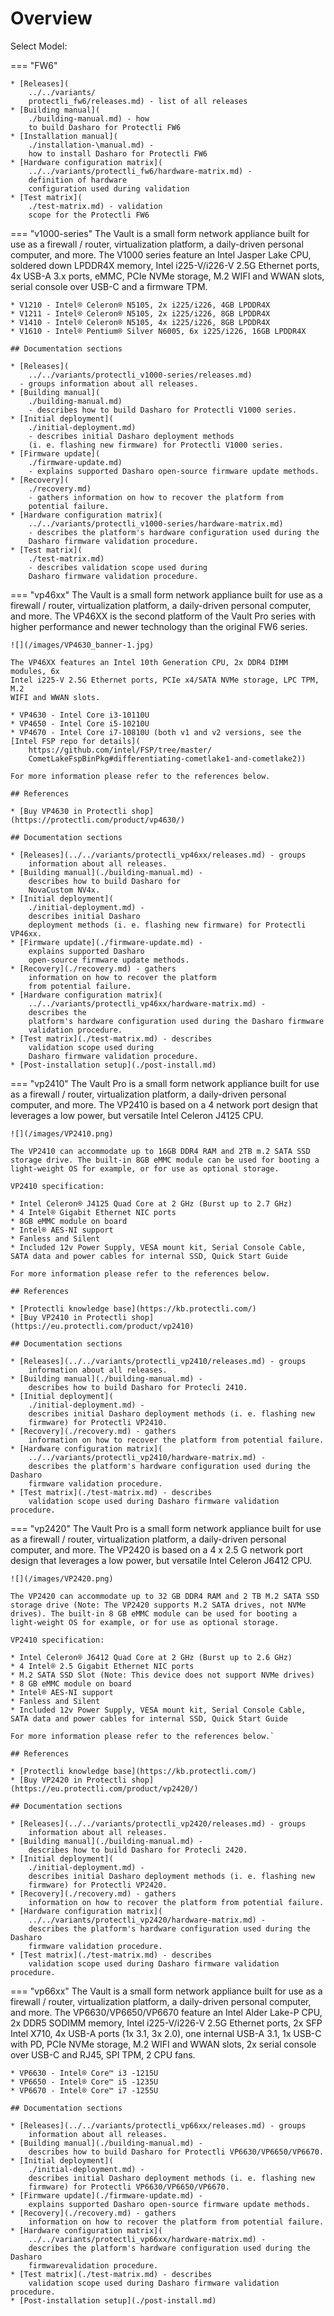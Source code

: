 # Overview

Select Model:

=== "FW6"

    * [Releases](
        ../../variants/
        protectli_fw6/releases.md) - list of all releases
    * [Building manual](
        ./building-manual.md) - how
        to build Dasharo for Protectli FW6
    * [Installation manual](
        ./installation-\manual.md) -
        how to install Dasharo for Protectli FW6
    * [Hardware configuration matrix](
        ../../variants/protectli_fw6/hardware-matrix.md) -
        definition of hardware
        configuration used during validation
    * [Test matrix](
        ./test-matrix.md) - validation
        scope for the Protectli FW6

=== "v1000-series"
    The Vault is a small form network appliance built for use as a firewall /
    router, virtualization platform, a daily-driven personal computer, and more.
    The V1000 series feature an Intel Jasper Lake CPU, soldered down LPDDR4X
    memory, Intel i225-V/i226-V 2.5G Ethernet ports, 4x USB-A 3.x ports, eMMC,
    PCIe NVMe storage, M.2 WIFI and WWAN slots, serial console over USB-C and
    a firmware TPM.

    * V1210 - Intel® Celeron® N5105, 2x i225/i226, 4GB LPDDR4X
    * V1211 - Intel® Celeron® N5105, 2x i225/i226, 8GB LPDDR4X
    * V1410 - Intel® Celeron® N5105, 4x i225/i226, 8GB LPDDR4X
    * V1610 - Intel® Pentium® Silver N6005, 6x i225/i226, 16GB LPDDR4X

    ## Documentation sections

    * [Releases](
        ../../variants/protectli_v1000-series/releases.md)
      - groups information about all releases.
    * [Building manual](
        ./building-manual.md)
        - describes how to build Dasharo for Protectli V1000 series.
    * [Initial deployment](
        ./initial-deployment.md)
        - describes initial Dasharo deployment methods
        (i. e. flashing new firmware) for Protectli V1000 series.
    * [Firmware update](
        ./firmware-update.md)
        - explains supported Dasharo open-source firmware update methods.
    * [Recovery](
        ./recovery.md)
        - gathers information on how to recover the platform from
        potential failure.
    * [Hardware configuration matrix](
        ../../variants/protectli_v1000-series/hardware-matrix.md)
        - describes the platform's hardware configuration used during the
        Dasharo firmware validation procedure.
    * [Test matrix](
        ./test-matrix.md)
        - describes validation scope used during
        Dasharo firmware validation procedure.

=== "vp46xx"
    The Vault is a small form network appliance built for use as a firewall /
    router, virtualization platform, a daily-driven personal computer, and more.
    The VP46XX is the second platform of the Vault Pro series with higher
    performance and newer technology than the original FW6 series.

    ![](/images/VP4630_banner-1.jpg)

    The VP46XX features an Intel 10th Generation CPU, 2x DDR4 DIMM modules, 6x
    Intel i225-V 2.5G Ethernet ports, PCIe x4/SATA NVMe storage, LPC TPM, M.2
    WIFI and WWAN slots.

    * VP4630 - Intel Core i3-10110U
    * VP4650 - Intel Core i5-10210U
    * VP4670 - Intel Core i7-10810U (both v1 and v2 versions, see the
    [Intel FSP repo for details](
        https://github.com/intel/FSP/tree/master/
        CometLakeFspBinPkg#differentiating-cometlake1-and-cometlake2))

    For more information please refer to the references below.

    ## References

    * [Buy VP4630 in Protectli shop](https://protectli.com/product/vp4630/)

    ## Documentation sections

    * [Releases](../../variants/protectli_vp46xx/releases.md) - groups
        information about all releases.
    * [Building manual](./building-manual.md) -
        describes how to build Dasharo for
        NovaCustom NV4x.
    * [Initial deployment](
        ./initial-deployment.md) -
        describes initial Dasharo
        deployment methods (i. e. flashing new firmware) for Protectli VP46xx.
    * [Firmware update](./firmware-update.md) -
        explains supported Dasharo
        open-source firmware update methods.
    * [Recovery](./recovery.md) - gathers
        information on how to recover the platform
        from potential failure.
    * [Hardware configuration matrix](
        ../../variants/protectli_vp46xx/hardware-matrix.md) -
        describes the
        platform's hardware configuration used during the Dasharo firmware
        validation procedure.
    * [Test matrix](./test-matrix.md) - describes
        validation scope used during
        Dasharo firmware validation procedure.
    * [Post-installation setup](./post-install.md)

=== "vp2410"
    The Vault Pro is a small form network appliance built for use as a firewall
    / router, virtualization platform, a daily-driven personal computer,
    and more. The VP2410 is based on a 4 network port design that leverages
    a low power, but versatile Intel Celeron J4125 CPU.

    ![](/images/VP2410.png)

    The VP2410 can accommodate up to 16GB DDR4 RAM and 2TB m.2 SATA SSD
    storage drive. The built-in 8GB eMMC module can be used for booting a
    light-weight OS for example, or for use as optional storage.

    VP2410 specification:

    * Intel Celeron® J4125 Quad Core at 2 GHz (Burst up to 2.7 GHz)
    * 4 Intel® Gigabit Ethernet NIC ports
    * 8GB eMMC module on board
    * Intel® AES-NI support
    * Fanless and Silent
    * Included 12v Power Supply, VESA mount kit, Serial Console Cable,
    SATA data and power cables for internal SSD, Quick Start Guide

    For more information please refer to the references below.

    ## References

    * [Protectli knowledge base](https://kb.protectli.com/)
    * [Buy VP2410 in Protectli shop](https://eu.protectli.com/product/vp2410)

    ## Documentation sections

    * [Releases](../../variants/protectli_vp2410/releases.md) - groups
        information about all releases.
    * [Building manual](./building-manual.md) -
        describes how to build Dasharo for Protecli 2410.
    * [Initial deployment](
        ./initial-deployment.md) -
        describes initial Dasharo deployment methods (i. e. flashing new
        firmware) for Protectli VP2410.
    * [Recovery](./recovery.md) - gathers
        information on how to recover the platform from potential failure.
    * [Hardware configuration matrix](
        ../../variants/protectli_vp2410/hardware-matrix.md) -
        describes the platform's hardware configuration used during the Dasharo
        firmware validation procedure.
    * [Test matrix](./test-matrix.md) - describes
        validation scope used during Dasharo firmware validation procedure.

=== "vp2420"
    The Vault Pro is a small form network appliance built for use as a firewall
    / router, virtualization platform, a daily-driven personal computer,
    and more. The VP2420 is based on a 4 x 2.5 G network port design that
    leverages a low power, but versatile Intel Celeron J6412 CPU.

    ![](/images/VP2420.png)

    The VP2420 can accommodate up to 32 GB DDR4 RAM and 2 TB M.2 SATA SSD
    storage drive (Note: The VP2420 supports M.2 SATA drives, not NVMe
    drives). The built-in 8 GB eMMC module can be used for booting a
    light-weight OS for example, or for use as optional storage.

    VP2410 specification:

    * Intel Celeron® J6412 Quad Core at 2 GHz (Burst up to 2.6 GHz)
    * 4 Intel® 2.5 Gigabit Ethernet NIC ports
    * M.2 SATA SSD Slot (Note: This device does not support NVMe drives)
    * 8 GB eMMC module on board
    * Intel® AES-NI support
    * Fanless and Silent
    * Included 12v Power Supply, VESA mount kit, Serial Console Cable,
    SATA data and power cables for internal SSD, Quick Start Guide

    For more information please refer to the references below.`

    ## References

    * [Protectli knowledge base](https://kb.protectli.com/)
    * [Buy VP2420 in Protectli shop](https://eu.protectli.com/product/vp2420/)

    ## Documentation sections

    * [Releases](../../variants/protectli_vp2420/releases.md) - groups
        information about all releases.
    * [Building manual](./building-manual.md) -
        describes how to build Dasharo for Protecli 2420.
    * [Initial deployment](
        ./initial-deployment.md) -
        describes initial Dasharo deployment methods (i. e. flashing new
        firmware) for Protectli VP2420.
    * [Recovery](./recovery.md) - gathers
        information on how to recover the platform from potential failure.
    * [Hardware configuration matrix](
        ../../variants/protectli_vp2420/hardware-matrix.md) -
        describes the platform's hardware configuration used during the Dasharo
        firmware validation procedure.
    * [Test matrix](./test-matrix.md) - describes
        validation scope used during Dasharo firmware validation procedure.

=== "vp66xx"
    The Vault is a small form network appliance built for use as a firewall /
    router, virtualization platform, a daily-driven personal computer, and more.
    The VP6630/VP6650/VP6670 feature an Intel Alder Lake-P CPU, 2x DDR5 SODIMM
    memory, Intel i225-V/i226-V 2.5G Ethernet ports, 2x SFP Intel X710, 4x USB-A
    ports (1x 3.1, 3x 2.0), one internal USB-A 3.1, 1x USB-C with PD, PCIe NVMe
    storage, M.2 WIFI and WWAN slots, 2x serial console over USB-C and RJ45, SPI
    TPM, 2 CPU fans.

    * VP6630 - Intel® Core™ i3 -1215U
    * VP6650 - Intel® Core™ i5 -1235U
    * VP6670 - Intel® Core™ i7 -1255U

    ## Documentation sections

    * [Releases](../../variants/protectli_vp66xx/releases.md) - groups
        information about all releases.
    * [Building manual](./building-manual.md) -
        describes how to build Dasharo for Protectli VP6630/VP6650/VP6670.
    * [Initial deployment](
        ./initial-deployment.md) -
        describes initial Dasharo deployment methods (i. e. flashing new
        firmware) for Protectli VP6630/VP6650/VP6670.
    * [Firmware update](./firmware-update.md) -
        explains supported Dasharo open-source firmware update methods.
    * [Recovery](./recovery.md) - gathers
        information on how to recover the platform from potential failure.
    * [Hardware configuration matrix](
        ../../variants/protectli_vp66xx/hardware-matrix.md) -
        describes the platform's hardware configuration used during the Dasharo
        firmwarevalidation procedure.
    * [Test matrix](./test-matrix.md) - describes
        validation scope used during Dasharo firmware validation procedure.
    * [Post-installation setup](./post-install.md)
